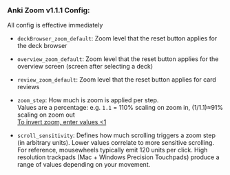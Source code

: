 ### Anki Zoom v1.1.1 Config:  
All config is effective immediately

-   `deckBrowser_zoom_default`: Zoom level that the reset button applies for the deck browser

-   `overview_zoom_default`: Zoom level that the reset button applies for the overview screen (screen after selecting a deck)

-   `review_zoom_default`: Zoom level that the reset button applies for card reviews

-   `zoom_step`: How much is zoom is applied per step.  
  Values are a percentage: e.g. `1.1` = 110% scaling on zoom in, (1/1.1)≈91% scaling on zoom out  
  <u>To invert zoom, enter values <1</u>  

-   `scroll_sensitivity`: Defines how much scrolling triggers a zoom step (in arbitrary units). Lower values correlate to more sensitive scrolling.  
  For reference, mousewheels typically emit 120 units per click. High resolution trackpads (Mac + Windows Precision Touchpads) produce a range of values depending on your movement.